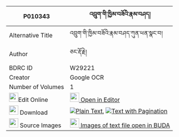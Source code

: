|P010343|འབྲུག་གི་ཁྱིམ་བཟོའི་རྣམ་བཤད། 
| --- | --- 
|Alternative Title |འབྲུག་གི་ཁྱིམ་བཟོའི་རྣམ་བཤད་ཀུན་ཕན་སྣང་བ།
|Author| ཅང་རྡོ་རྗེ།
|BDRC ID | W29221
|Creator | Google OCR
|Number of Volumes| 1
|<img width="25" src="https://img.icons8.com/color/25/000000/edit-property.png">Edit Online| [<img width="25" src="https://avatars.githubusercontent.com/u/45091458?s=200&v=4"> Open in Editor](http://editor.openpecha.org/P010343)
|<img width="25" src="https://img.icons8.com/fluent/48/000000/download-2.png"/>  Download | [![](https://img.icons8.com/color/20/000000/txt.png)Plain Text](https://github.com/Openpecha/P010343/releases/download/v1/druk_gi_khyim_zo_namshe_plain_P010343.zip), [![](https://img.icons8.com/color/20/000000/txt.png)Text with Pagination](https://github.com/Openpecha/P010343/releases/download/v1/druk_gi_khyim_zo_namshe_pages_P010343.zip)
|<img width="25" src="https://img.icons8.com/plasticine/100/000000/pictures-folder.png"/>  Source Images | [<img width="25" src="https://library.bdrc.io/icons/BUDA-small.svg"> Images of text file open in BUDA](https://library.bdrc.io/show/bdr:W29221)